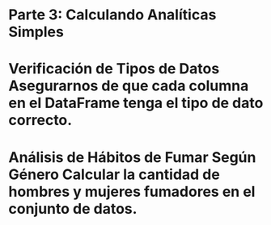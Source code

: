 # Parte 3: Calculando Analíticas Simples

# Verificación de Tipos de Datos Asegurarnos de que cada columna en el DataFrame tenga el tipo de dato correcto.

# Análisis de Hábitos de Fumar Según Género Calcular la cantidad de hombres y mujeres fumadores en el conjunto de datos.
